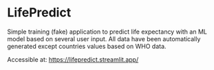 # LifePredict

Simple training (fake) application to predict life expectancy with an ML model based on several user input.
All data have been automatically generated except countries values based on WHO data.

Accessible at:
https://lifepredict.streamlit.app/
